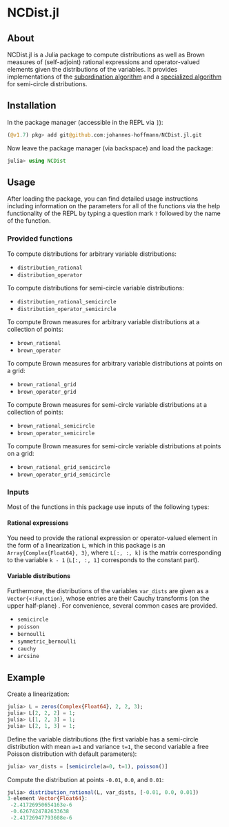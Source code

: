 # NCDist.jl

## About

NCDist.jl is a Julia package to compute distributions as well as Brown measures of (self-adjoint) rational expressions and operator-valued elements given the distributions of the variables.
It provides implementations of the [subordination algorithm](https://arxiv.org/abs/1303.3196) and a [specialized algorithm](https://arxiv.org/abs/math/0703510) for semi-circle distributions.

## Installation

In the package manager (accessible in the REPL via `]`):

```julia
(@v1.7) pkg> add git@github.com:johannes-hoffmann/NCDist.jl.git
```

Now leave the package manager (via backspace) and load the package:

```julia
julia> using NCDist
```

## Usage

After loading the package, you can find detailed usage instructions including information on the parameters for all of the functions via the help functionality of the REPL by typing a question mark `?` followed by the name of the function.

### Provided functions

To compute distributions for arbitrary variable distributions:

* `distribution_rational`
* `distribution_operator`

To compute distributions for semi-circle variable distributions:

* `distribution_rational_semicircle`
* `distribution_operator_semicircle`

To compute Brown measures for arbitrary variable distributions at a collection of points:

* `brown_rational`
* `brown_operator`

To compute Brown measures for arbitrary variable distributions at points on a grid:

* `brown_rational_grid`
* `brown_operator_grid`

To compute Brown measures for semi-circle variable distributions at a collection of points:

* `brown_rational_semicircle`
* `brown_operator_semicircle`

To compute Brown measures for semi-circle variable distributions at points on a grid:

* `brown_rational_grid_semicircle`
* `brown_operator_grid_semicircle`

### Inputs

Most of the functions in this package use inputs of the following types:

#### Rational expressions

You need to provide the rational expression or operator-valued element in the form of a linearization `L`, which in this package is an `Array{Complex{Float64}, 3}`, where `L[:, :, k]` is the matrix corresponding to the variable `k - 1` (`L[:, :, 1]` corresponds to the constant part).

#### Variable distributions

Furthermore, the distributions of the variables `var_dists` are given as a `Vector{<:Function}`, whose entries are their Cauchy transforms (on the upper half-plane) . For convenience, several common cases are provided.

* `semicircle`
* `poisson`
* `bernoulli`
* `symmetric_bernoulli`
* `cauchy`
* `arcsine`

## Example

Create a linearization:

```julia
julia> L = zeros(Complex{Float64}, 2, 2, 3);
julia> L[2, 2, 2] = 1;
julia> L[1, 2, 3] = 1;
julia> L[2, 1, 3] = 1;
```

Define the variable distributions (the first variable has a semi-circle distribution with mean `a=1` and variance `t=1`, the second variable a free Poisson distribution with default parameters):

```julia
julia> var_dists = [semicircle(a=0, t=1), poisson()]
```

Compute the distribution at points `-0.01`, `0.0`, and `0.01`:

```julia
julia> distribution_rational(L, var_dists, [-0.01, 0.0, 0.01])
3-element Vector{Float64}:
 -2.41726950654163e-6
 -0.6267424782633638
 -2.41726947793608e-6
```